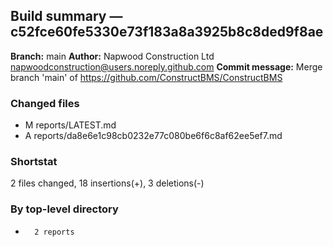 ## Build summary — c52fce60fe5330e73f183a8a3925b8c8ded9f8ae

**Branch:** main
**Author:** Napwood Construction Ltd <napwoodconstruction@users.noreply.github.com>
**Commit message:** Merge branch 'main' of https://github.com/ConstructBMS/ConstructBMS

### Changed files
 - M	reports/LATEST.md
 - A	reports/da8e6e1c98cb0232e77c080be6f6c8af62ee5ef7.md

### Shortstat
 2 files changed, 18 insertions(+), 3 deletions(-)

### By top-level directory
 -       2 reports
